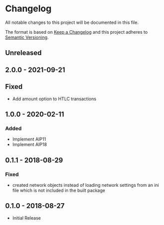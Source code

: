# Changelog

All notable changes to this project will be documented in this file.

The format is based on [Keep a Changelog](http://keepachangelog.com/en/1.0.0/)
and this project adheres to [Semantic Versioning](http://semver.org/spec/v2.0.0.html).

## Unreleased

## 2.0.0 - 2021-09-21

## Fixed

- Add amount option to HTLC transactions

## 1.0.0 - 2020-02-11

### Added

- Implement AIP11
- Implement AIP18

## 0.1.1 - 2018-08-29

### Fixed

- created network objects instead of loading network settings from an ini file which is not included in the built package

## 0.1.0 - 2018-08-27
- Initial Release
